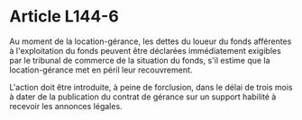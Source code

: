 # Article L144-6

Au moment de la location-gérance, les dettes du loueur du fonds afférentes à l'exploitation du fonds peuvent être déclarées immédiatement exigibles par le tribunal de commerce de la situation du fonds, s'il estime que la location-gérance met en péril leur recouvrement.

L'action doit être introduite, à peine de forclusion, dans le délai de trois mois à dater de la publication du contrat de gérance sur un support habilité à recevoir les annonces légales.
